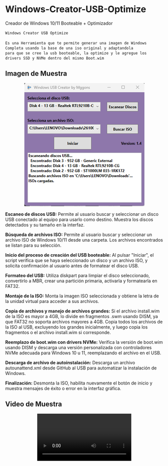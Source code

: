 # Windows-Creator-USB-Optimize
Creador de Windows 10/11 Booteable + Optimizador

```
Windows Creator USB Optimize

Es una Herramienta que te permite generar una imagen de Windows Completa usando la base de una iso original y adaptandola
para que se cree la usb booteable, la optimize y le agregue los drivers SSD y NVMe dentro del mismo Boot.wim
```

## Imagen de Muestra
<p align="center">
<a href=></a><img src="https://raw.githubusercontent.com/mggons93/Windows-Creator-USB-Optimize/refs/heads/main/CreatorFinal.png"/>
</p>

**Escaneo de discos USB:**
Permite al usuario buscar y seleccionar un disco USB conectado al equipo para usarlo como destino. Muestra los discos detectados y su tamaño en la interfaz.

**Búsqueda de archivos ISO:**
Permite al usuario buscar y seleccionar un archivo ISO de Windows 10/11 desde una carpeta. Los archivos encontrados se listan para su selección.

**Inicio del proceso de creación del USB booteable:**
Al pulsar "Iniciar", el script verifica que se haya seleccionado un disco y un archivo ISO, y solicita confirmación al usuario antes de formatear el disco USB.

**Formateo del USB:**
Utiliza diskpart para limpiar el disco seleccionado, convertirlo a MBR, crear una partición primaria, activarla y formatearla en FAT32.

**Montaje de la ISO:**
Monta la imagen ISO seleccionada y obtiene la letra de la unidad virtual para acceder a sus archivos.

**Copia de archivos y manejo de archivos grandes:**
Si el archivo install.wim de la ISO es mayor a 4GB, lo divide en fragmentos .swm usando DISM, ya que FAT32 no soporta archivos mayores a 4GB. Copia todos los archivos de la ISO al USB, excluyendo los grandes inicialmente, y luego copia los fragmentos o el archivo install.wim si corresponde.

**Reemplazo de boot.wim con drivers NVMe:**
Verifica la versión de boot.wim usando DISM y descarga una versión personalizada con controladores NVMe adecuada para Windows 10 u 11, reemplazando el archivo en el USB.

**Descarga de archivo de autoinstalación:**
Descarga un archivo autounattend.xml desde GitHub al USB para automatizar la instalación de Windows.

**Finalización:**
Desmonta la ISO, habilita nuevamente el botón de inicio y muestra mensajes de éxito o error en la interfaz gráfica.

## Video de Muestra
<p align="center">
<video src="https://github.com/mggons93/Windows-Creator-USB-Optimize/raw/refs/heads/main/Metodo%20de%20creacion%20de%20USB.mp4" controls="controls" style="max-width: 730px;">
</video>
</p>

